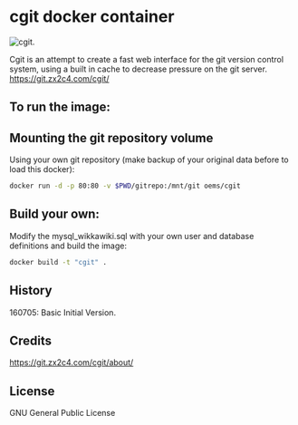 # cgit docker container
![cgit.](https://github.com/oemunoz/cgit/raw/master/images/cgit.png)

Cgit is an attempt to create a fast web interface for the git version control system, using a built in cache to decrease pressure on the git server.
https://git.zx2c4.com/cgit/
## To run the image:

## Mounting the git repository volume

Using your own git repository (make backup of your original data before to load this docker):

~~~~bash
docker run -d -p 80:80 -v $PWD/gitrepo:/mnt/git oems/cgit
~~~~

## Build your own:

Modify the mysql_wikkawiki.sql with your own user and database definitions and build the image:

~~~~bash
docker build -t "cgit" .
~~~~

## History

160705: Basic Initial Version.

## Credits

https://git.zx2c4.com/cgit/about/

## License

GNU General Public License
